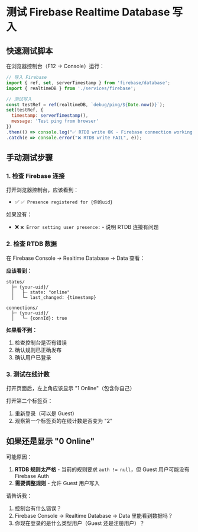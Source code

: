 # 测试 Firebase Realtime Database 写入

## 快速测试脚本

在浏览器控制台（F12 → Console）运行：

```javascript
// 导入 Firebase
import { ref, set, serverTimestamp } from 'firebase/database';
import { realtimeDB } from './services/firebase';

// 测试写入
const testRef = ref(realtimeDB, `debug/ping/${Date.now()}`);
set(testRef, { 
  timestamp: serverTimestamp(),
  message: 'Test ping from browser'
})
.then(() => console.log("✅ RTDB write OK - Firebase connection working!"))
.catch(e => console.error("❌ RTDB write FAIL", e));
```

## 手动测试步骤

### 1. 检查 Firebase 连接
打开浏览器控制台，应该看到：
- ✅ `✅ Presence registered for {你的uid}`

如果没有：
- ❌ `❌ Error setting user presence:` - 说明 RTDB 连接有问题

### 2. 检查 RTDB 数据
在 Firebase Console → Realtime Database → Data 查看：

**应该看到：**
```
status/
  ├─ {your-uid}/
  │   ├─ state: "online"
  │   └─ last_changed: {timestamp}

connections/
  ├─ {your-uid}/
  │   └─ {connId}: true
```

**如果看不到：**
1. 检查控制台是否有错误
2. 确认规则已正确发布
3. 确认用户已登录

### 3. 测试在线计数
打开页面后，左上角应该显示 "1 Online"（包含你自己）

打开第二个标签页：
1. 重新登录（可以是 Guest）
2. 观察第一个标签页的在线计数是否变为 "2"

## 如果还是显示 "0 Online"

可能原因：
1. **RTDB 规则太严格** - 当前的规则要求 `auth != null`，但 Guest 用户可能没有 Firebase Auth
2. **需要调整规则** - 允许 Guest 用户写入

请告诉我：
1. 控制台有什么错误？
2. Firebase Console → Realtime Database → Data 里能看到数据吗？
3. 你现在登录的是什么类型用户（Guest 还是注册用户）？
